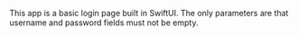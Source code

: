 This app is a basic login page built in SwiftUI.
The only parameters are that username and password fields must not be empty.
